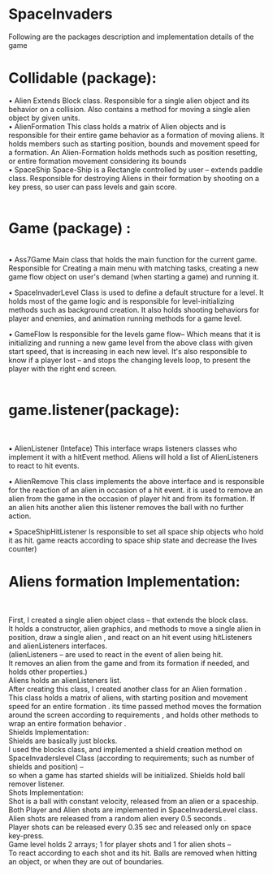 # SpaceInvaders

Following are the packages description and implementation details of the game

# Collidable (package):
• Alien
    Extends Block class. Responsible for a single alien object and its behavior on a collision.
    Also contains a method for moving a single alien object by given units.
<br>
• AlienFormation
    This class holds a matrix of Alien objects and is responsible for their entire game behavior as a formation of moving aliens.
    It holds members such as starting position, bounds and movement speed for a formation.
    An Alien-Formation holds methods such as position resetting, or entire formation movement considering its bounds
<br>
• SpaceShip
    Space-Ship is a Rectangle controlled by user – extends paddle class. Responsible for destroying Aliens in their formation by shooting on a key press, so user can pass levels and gain score.
<br>
<br>


# Game (package) :
<br>
• Ass7Game
    Main class that holds the main function for the current game.
    Responsible for Creating a main menu with matching tasks, creating a new game flow object on user's demand (when starting a game) and running it.
<br>
    
• SpaceInvaderLevel
    Class is used to define a default structure for a level.
    It holds most of the game logic and is responsible for level-initializing methods such as background creation.
    It also holds shooting behaviors for player and enemies, and animation running methods for a game level.
<br>

• GameFlow
    Is responsible for the levels game flow–
    Which means that it is initializing and running a new game level from the above class with given start speed, that is increasing in each new level. It's also responsible to know if a player lost – and stops the changing levels loop, to present the player with the right end screen.
<br>
<br>


# game.listener(package):
<br>

▪ AlienListener (Inteface)
    This interface wraps listeners classes who implement it with a hitEvent method. Aliens will hold a list of AlienListeners to react to hit events.
<br>
    
▪ AlienRemove
    This class implements the above interface and is responsible for the reaction of an alien in occasion of a hit event.
    it is used to remove an alien from the game in the occasion of player hit and from its formation.
    If an alien hits another alien this listener removes the ball with no further action.
<br>

▪ SpaceShipHitListener
    Is responsible to set all space ship objects who hold it as hit.
    game reacts according to space ship state and decrease the lives counter)
<br>


# Aliens formation Implementation:
<br>

First, I created a single alien object class – that extends the block class.<br>
It holds a constructor, alien graphics, and methods to move a single alien in position, draw a single alien , and react on an hit event using hitListeners and alienListeners interfaces.<br>
(alienListeners – are used to react in the event of alien being hit.<br>
It removes an alien from the game and from its formation if needed, and holds other properties.)<br>
Aliens holds an alienListeners list.<br>
After creating this class, I created another class for an Alien formation .<br>
This class holds a matrix of aliens, with starting position and movement speed for an entire formation . its time passed method moves the formation around the screen according to requirements , and holds other methods to wrap an entire formation behavior .<br>
Shields Implementation:<br>
Shields are basically just blocks.<br>
I used the blocks class, and implemented a shield creation method on SpaceInvaderslevel Class (according to requirements; such as number of shields and position) –<br>
so when a game has started shields will be initialized. Shields hold ball remover listener.<br>
Shots Implementation:<br>
Shot is a ball with constant velocity, released from an alien or a spaceship.<br>
Both Player and Alien shots are implemented in SpaceInvadersLevel class.<br>
Alien shots are released from a random alien every 0.5 seconds .<br>
Player shots can be released every 0.35 sec and released only on space key-press.<br>
Game level holds 2 arrays; 1 for player shots and 1 for alien shots –<br>
To react according to each shot and its hit. Balls are removed when hitting an object, or when they are out of boundaries.<br>
